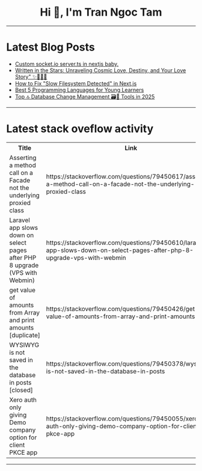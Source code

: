 <h1 align="center">Hi 👋, I'm Tran Ngoc Tam</h1>

---

# Latest Blog Posts 
<!-- BLOG-POST-LIST:START -->
- [Custom socket.io server.ts in nextjs baby.](https://dev.to/thekbbohara/custom-socketio-serverts-in-nextjs-baby-50fi)
- [Written in the Stars: Unraveling Cosmic Love, Destiny, and Your Love Story&quot; ✨💖🌌💫](https://dev.to/divya4879/written-in-the-stars-unraveling-cosmic-love-destiny-and-your-love-story-495n)
- [How to Fix &quot;Slow Filesystem Detected&quot; in Next.js](https://dev.to/adeyinkaesi1/how-to-fix-slow-filesystem-detected-in-nextjs-1ok8)
- [Best 5 Programming Languages for Young Learners](https://dev.to/scrapestorm/best-5-programming-languages-for-young-learners-58lj)
- [Top 🔝 Database Change Management 🗃️🔧 Tools in 2025](https://dev.to/bytebase/top-database-change-management-tools-in-2025-22kf)
<!-- BLOG-POST-LIST:END -->

---

# Latest stack oveflow activity
<table>
  <tr><th>Title</th><th>Link</th></tr>
  <!-- STACKOVERFLOW:START --><tr><td>Asserting a method call on a Facade not the underlying proxied class</td><td>https://stackoverflow.com/questions/79450617/asserting-a-method-call-on-a-facade-not-the-underlying-proxied-class</td></tr><tr><td>Laravel app slows down on select pages after PHP 8 upgrade &lpar;VPS with Webmin&rpar;</td><td>https://stackoverflow.com/questions/79450610/laravel-app-slows-down-on-select-pages-after-php-8-upgrade-vps-with-webmin</td></tr><tr><td>get value of amounts from Array and print amounts [duplicate]</td><td>https://stackoverflow.com/questions/79450426/get-value-of-amounts-from-array-and-print-amounts</td></tr><tr><td>WYSIWYG is not saved in the database in posts [closed]</td><td>https://stackoverflow.com/questions/79450378/wysiwyg-is-not-saved-in-the-database-in-posts</td></tr><tr><td>Xero auth only giving Demo company option for client PKCE app</td><td>https://stackoverflow.com/questions/79450055/xero-auth-only-giving-demo-company-option-for-client-pkce-app</td></tr><!-- STACKOVERFLOW:END -->
</table>

---



